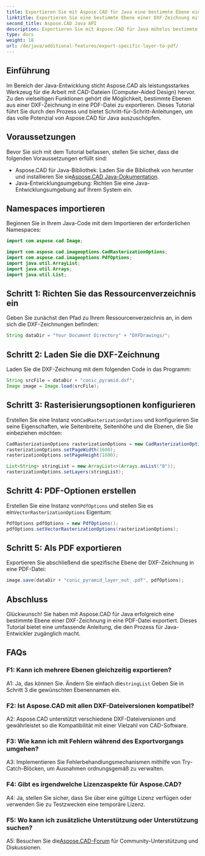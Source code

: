 ```yaml
---
title: Exportieren Sie mit Aspose.CAD für Java eine bestimmte Ebene einer DXF-Zeichnung in PDF
linktitle: Exportieren Sie eine bestimmte Ebene einer DXF-Zeichnung mit Java in PDF
second_title: Aspose.CAD Java API
description: Exportieren Sie mit Aspose.CAD für Java mühelos bestimmte Ebenen aus DXF-Zeichnungen in PDF. Befolgen Sie diese Schritt-für-Schritt-Anleitung für eine nahtlose Integration.
type: docs
weight: 18
url: /de/java/additional-features/export-specific-layer-to-pdf/
---
```

## Einführung

Im Bereich der Java-Entwicklung sticht Aspose.CAD als leistungsstarkes Werkzeug für die Arbeit mit CAD-Dateien (Computer-Aided Design) hervor. Zu den vielseitigen Funktionen gehört die Möglichkeit, bestimmte Ebenen aus einer DXF-Zeichnung in eine PDF-Datei zu exportieren. Dieses Tutorial führt Sie durch den Prozess und bietet Schritt-für-Schritt-Anleitungen, um das volle Potenzial von Aspose.CAD für Java auszuschöpfen.

## Voraussetzungen

Bevor Sie sich mit dem Tutorial befassen, stellen Sie sicher, dass die folgenden Voraussetzungen erfüllt sind:

-  Aspose.CAD für Java-Bibliothek: Laden Sie die Bibliothek von herunter und installieren Sie sie[Aspose.CAD Java-Dokumentation](https://reference.aspose.com/cad/java/).
- Java-Entwicklungsumgebung: Richten Sie eine Java-Entwicklungsumgebung auf Ihrem System ein.

## Namespaces importieren

Beginnen Sie in Ihrem Java-Code mit dem Importieren der erforderlichen Namespaces:

```java
import com.aspose.cad.Image;

import com.aspose.cad.imageoptions.CadRasterizationOptions;
import com.aspose.cad.imageoptions.PdfOptions;
import java.util.ArrayList;
import java.util.Arrays;
import java.util.List;
```

## Schritt 1: Richten Sie das Ressourcenverzeichnis ein

Geben Sie zunächst den Pfad zu Ihrem Ressourcenverzeichnis an, in dem sich die DXF-Zeichnungen befinden:

```java
String dataDir = "Your Document Directory" + "DXFDrawings/";
```

## Schritt 2: Laden Sie die DXF-Zeichnung

Laden Sie die DXF-Zeichnung mit dem folgenden Code in das Programm:

```java
String srcFile = dataDir + "conic_pyramid.dxf";
Image image = Image.load(srcFile);
```

## Schritt 3: Rasterisierungsoptionen konfigurieren

 Erstellen Sie eine Instanz von`CadRasterizationOptions` und konfigurieren Sie seine Eigenschaften, wie Seitenbreite, Seitenhöhe und die Ebenen, die Sie einbeziehen möchten:

```java
CadRasterizationOptions rasterizationOptions = new CadRasterizationOptions();
rasterizationOptions.setPageWidth(1600);
rasterizationOptions.setPageHeight(1600);

List<String> stringList = new ArrayList<>(Arrays.asList("0"));
rasterizationOptions.setLayers(stringList);
```

## Schritt 4: PDF-Optionen erstellen

 Erstellen Sie eine Instanz von`PdfOptions` und stellen Sie es ein`VectorRasterizationOptions` Eigentum:

```java
PdfOptions pdfOptions = new PdfOptions();
pdfOptions.setVectorRasterizationOptions(rasterizationOptions);
```

## Schritt 5: Als PDF exportieren

Exportieren Sie abschließend die spezifische Ebene der DXF-Zeichnung in eine PDF-Datei:

```java
image.save(dataDir + "conic_pyramid_layer_out_.pdf", pdfOptions);
```

## Abschluss

Glückwunsch! Sie haben mit Aspose.CAD für Java erfolgreich eine bestimmte Ebene einer DXF-Zeichnung in eine PDF-Datei exportiert. Dieses Tutorial bietet eine umfassende Anleitung, die den Prozess für Java-Entwickler zugänglich macht.

## FAQs

### F1: Kann ich mehrere Ebenen gleichzeitig exportieren?

 A1: Ja, das können Sie. Ändern Sie einfach die`stringList` Geben Sie in Schritt 3 die gewünschten Ebenennamen ein.

### F2: Ist Aspose.CAD mit allen DXF-Dateiversionen kompatibel?

A2: Aspose.CAD unterstützt verschiedene DXF-Dateiversionen und gewährleistet so die Kompatibilität mit einer Vielzahl von CAD-Software.

### F3: Wie kann ich mit Fehlern während des Exportvorgangs umgehen?

A3: Implementieren Sie Fehlerbehandlungsmechanismen mithilfe von Try-Catch-Blöcken, um Ausnahmen ordnungsgemäß zu verwalten.

### F4: Gibt es irgendwelche Lizenzaspekte für Aspose.CAD?

A4: Ja, stellen Sie sicher, dass Sie über eine gültige Lizenz verfügen oder verwenden Sie zu Testzwecken eine temporäre Lizenz.

### F5: Wo kann ich zusätzliche Unterstützung oder Unterstützung suchen?

A5: Besuchen Sie die[Aspose.CAD-Forum](https://forum.aspose.com/c/cad/19) für Community-Unterstützung und Diskussionen.